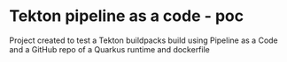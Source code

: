 #  Tekton pipeline as a code - poc

Project created to test a Tekton buildpacks build using Pipeline as a Code and a GitHub repo of a Quarkus runtime and dockerfile